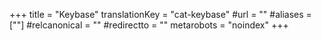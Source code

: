 +++
title = "Keybase"
translationKey = "cat-keybase"
#url = ""
#aliases = [""]
#relcanonical = ""
#redirectto = ""
metarobots = "noindex"
+++
